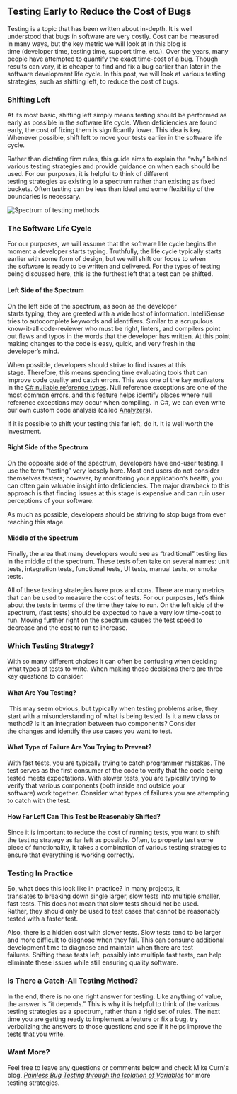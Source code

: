 

## Testing Early to Reduce the Cost of Bugs 

Testing is a topic that has been written about in-depth. It is well understood that bugs in software are very costly. Cost can be measured in many ways, but the key metric we will look at in this blog is time (developer time, testing time, support time, etc.). Over the years, many people have attempted to quantify the exact time-cost of a bug. Though results can vary, it is cheaper to find and fix a bug earlier than later in the software development life cycle. In this post, we will look at various testing strategies, such as shifting left, to reduce the cost of bugs. 

### Shifting Left 

At its most basic, shifting left simply means testing should be performed as early as possible in the software life cycle. When deficiencies are found early, the cost of fixing them is significantly lower. This idea is key. Whenever possible, shift left to move your tests earlier in the software life cycle. 

Rather than dictating firm rules, this guide aims to explain the “why” behind various testing strategies and provide guidance on when each should be used. For our purposes, it is helpful to think of different testing strategies as existing Io a spectrum rather than existing as fixed buckets. Often testing can be less than ideal and some flexibility of the boundaries is necessary.  

![Spectrum of testing methods ](https://intellitect.com/wp-content/uploads/2021/01/image-24.png "A Guide to Practical Unit Testing – Shift Left")

### The Software Life Cycle 

For our purposes, we will assume that the software life cycle begins the moment a developer starts typing. Truthfully, the life cycle typically starts earlier with some form of design, but we will shift our focus to when the software is ready to be written and delivered. For the types of testing being discussed here, this is the furthest left that a test can be shifted. 

#### Left Side of the Spectrum 

On the left side of the spectrum, as soon as the developer starts typing, they are greeted with a wide host of information. IntelliSense tries to autocomplete keywords and identifiers. Similar to a scrupulous know-it-all code-reviewer who must be right, linters, and compilers point out flaws and typos in the words that the developer has written. At this point making changes to the code is easy, quick, and very fresh in the developer’s mind.

When possible, developers should strive to find issues at this stage. Therefore, this means spending time evaluating tools that can improve code quality and catch errors. This was one of the key motivators in the [C# nullable reference types](https://docs.microsoft.com/dotnet/csharp/nullable-references). Null reference exceptions are one of the most common errors, and this feature helps identify places where null reference exceptions may occur when compiling. In C#, we can even write our own custom code analysis (called [Analyzers](https://docs.microsoft.com/visualstudio/code-quality/roslyn-analyzers-overview)).

If it is possible to shift your testing this far left, do it. It is well worth the investment.  

#### Right Side of the Spectrum 

On the opposite side of the spectrum, developers have end-user testing. I use the term “testing” very loosely here. Most end users do not consider themselves testers; however, by monitoring your application's health, you can often gain valuable insight into deficiencies. The major drawback to this approach is that finding issues at this stage is expensive and can ruin user perceptions of your software.

As much as possible, developers should be striving to stop bugs from ever reaching this stage. 

#### Middle of the Spectrum 

Finally, the area that many developers would see as “traditional” testing lies in the middle of the spectrum. These tests often take on several names: unit tests, integration tests, functional tests, UI tests, manual tests, or smoke tests.

All of these testing strategies have pros and cons. There are many metrics that can be used to measure the cost of tests. For our purposes, let’s think about the tests in terms of the time they take to run. On the left side of the spectrum, (fast tests) should be expected to have a very low time-cost to run. Moving further right on the spectrum causes the test speed to decrease and the cost to run to increase. 

### Which Testing Strategy? 

With so many different choices it can often be confusing when deciding what types of tests to write. When making these decisions there are three key questions to consider. 

#### What Are You Testing? 

 This may seem obvious, but typically when testing problems arise, they start with a misunderstanding of what is being tested. Is it a new class or method? Is it an integration between two components? Consider the changes and identify the use cases you want to test. 

#### What Type of Failure Are You Trying to Prevent?  

With fast tests, you are typically trying to catch programmer mistakes. The test serves as the first consumer of the code to verify that the code being tested meets expectations. With slower tests, you are typically trying to verify that various components (both inside and outside your software) work together. Consider what types of failures you are attempting to catch with the test.  

#### How Far Left Can This Test be Reasonably Shifted?  

Since it is important to reduce the cost of running tests, you want to shift the testing strategy as far left as possible. Often, to properly test some piece of functionality, it takes a combination of various testing strategies to ensure that everything is working correctly.  

### Testing In Practice 

So, what does this look like in practice? In many projects, it translates to breaking down single larger, slow tests into multiple smaller, fast tests. This does not mean that slow tests should not be used. Rather, they should only be used to test cases that cannot be reasonably tested with a faster test.  

Also, there is a hidden cost with slower tests. Slow tests tend to be larger and more difficult to diagnose when they fail. This can consume additional development time to diagnose and maintain when there are test failures. Shifting these tests left, possibly into multiple fast tests, can help eliminate these issues while still ensuring quality software. 

### Is There a Catch-All Testing Method? 

In the end, there is no one right answer for testing. Like anything of value, the answer is “it depends.” This is why it is helpful to think of the various testing strategies as a spectrum, rather than a rigid set of rules. The next time you are getting ready to implement a feature or fix a bug, try verbalizing the answers to those questions and see if it helps improve the tests that you write.  

### Want More?

Feel free to leave any questions or comments below and check Mike Curn's blog, _[Painless Bug Testing through the Isolation of Variables](https://intellitect.com/bug-testing-isolation-variables/)_ for more testing strategies.
